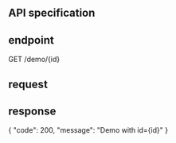 ## API specification
## endpoint 
GET /demo/{id}

## request 
## response 
{
"code": 200,
"message": "Demo with id={id}"
}
